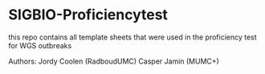 # SIGBIO-Proficiencytest
this repo contains all template sheets that were used in the proficiency test for WGS outbreaks

Authors:
Jordy Coolen (RadboudUMC)
Casper Jamin (MUMC+)
